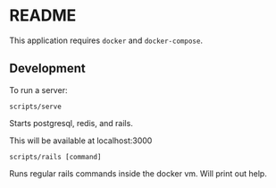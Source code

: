 # README

This application requires `docker` and `docker-compose`.

## Development

To run a server:

`scripts/serve`

Starts postgresql, redis, and rails.

This will be available at localhost:3000

`scripts/rails [command]`

Runs regular rails commands inside the docker vm. Will print out help.
